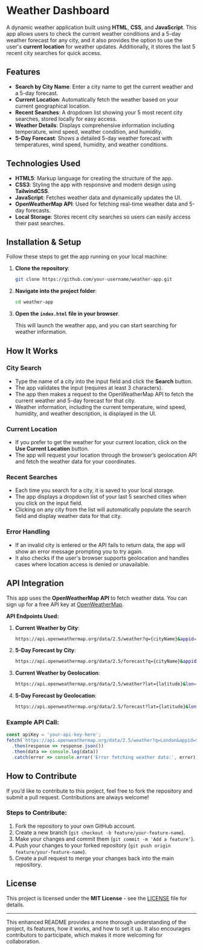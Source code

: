 

# Weather Dashboard

A dynamic weather application built using **HTML**, **CSS**, and **JavaScript**. This app allows users to check the current weather conditions and a 5-day weather forecast for any city, and it also provides the option to use the user's **current location** for weather updates. Additionally, it stores the last 5 recent city searches for quick access.

## Features

- **Search by City Name**: Enter a city name to get the current weather and a 5-day forecast.
- **Current Location**: Automatically fetch the weather based on your current geographical location.
- **Recent Searches**: A dropdown list showing your 5 most recent city searches, stored locally for easy access.
- **Weather Details**: Displays comprehensive information including temperature, wind speed, weather condition, and humidity.
- **5-Day Forecast**: Shows a detailed 5-day weather forecast with temperatures, wind speed, humidity, and weather conditions.



## Technologies Used

- **HTML5**: Markup language for creating the structure of the app.
- **CSS3**: Styling the app with responsive and modern design using **TailwindCSS**.
- **JavaScript**: Fetches weather data and dynamically updates the UI.
- **OpenWeatherMap API**: Used for fetching real-time weather data and 5-day forecasts.
- **Local Storage**: Stores recent city searches so users can easily access their past searches.

## Installation & Setup

Follow these steps to get the app running on your local machine:

1. **Clone the repository**:
   ```bash
   git clone https://github.com/your-username/weather-app.git
   ```
   
2. **Navigate into the project folder**:
   ```bash
   cd weather-app
   ```

3. **Open the `index.html` file in your browser**.

   This will launch the weather app, and you can start searching for weather information.

## How It Works

### City Search

- Type the name of a city into the input field and click the **Search** button.
- The app validates the input (requires at least 3 characters).
- The app then makes a request to the OpenWeatherMap API to fetch the current weather and 5-day forecast for that city.
- Weather information, including the current temperature, wind speed, humidity, and weather description, is displayed in the UI.

### Current Location

- If you prefer to get the weather for your current location, click on the **Use Current Location** button.
- The app will request your location through the browser’s geolocation API and fetch the weather data for your coordinates.
  
### Recent Searches

- Each time you search for a city, it is saved to your local storage.
- The app displays a dropdown list of your last 5 searched cities when you click on the input field.
- Clicking on any city from the list will automatically populate the search field and display weather data for that city.

### Error Handling

- If an invalid city is entered or the API fails to return data, the app will show an error message prompting you to try again.
- It also checks if the user's browser supports geolocation and handles cases where location access is denied or unavailable.

## API Integration

This app uses the **OpenWeatherMap API** to fetch weather data. You can sign up for a free API key at [OpenWeatherMap](https://openweathermap.org/api).

**API Endpoints Used:**

1. **Current Weather by City**:
   ```bash
   https://api.openweathermap.org/data/2.5/weather?q={cityName}&appid={apiKey}
   ```

2. **5-Day Forecast by City**:
   ```bash
   https://api.openweathermap.org/data/2.5/forecast?q={cityName}&appid={apiKey}
   ```

3. **Current Weather by Geolocation**:
   ```bash
   https://api.openweathermap.org/data/2.5/weather?lat={latitude}&lon={longitude}&appid={apiKey}
   ```

4. **5-Day Forecast by Geolocation**:
   ```bash
   https://api.openweathermap.org/data/2.5/forecast?lat={latitude}&lon={longitude}&appid={apiKey}
   ```

### Example API Call:
```javascript
const apiKey = 'your-api-key-here';
fetch(`https://api.openweathermap.org/data/2.5/weather?q=London&appid=${apiKey}`)
  .then(response => response.json())
  .then(data => console.log(data))
  .catch(error => console.error('Error fetching weather data:', error));
```

## How to Contribute

If you’d like to contribute to this project, feel free to fork the repository and submit a pull request. Contributions are always welcome!

### Steps to Contribute:
1. Fork the repository to your own GitHub account.
2. Create a new branch (`git checkout -b feature/your-feature-name`).
3. Make your changes and commit them (`git commit -m 'Add a feature'`).
4. Push your changes to your forked repository (`git push origin feature/your-feature-name`).
5. Create a pull request to merge your changes back into the main repository.

## License

This project is licensed under the **MIT License** - see the [LICENSE](LICENSE) file for details.

---

This enhanced README provides a more thorough understanding of the project, its features, how it works, and how to set it up. It also encourages contributors to participate, which makes it more welcoming for collaboration.